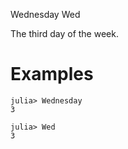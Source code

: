 Wednesday Wed

The third day of the week.

# Examples

```jldoctest
julia> Wednesday
3

julia> Wed
3
```
